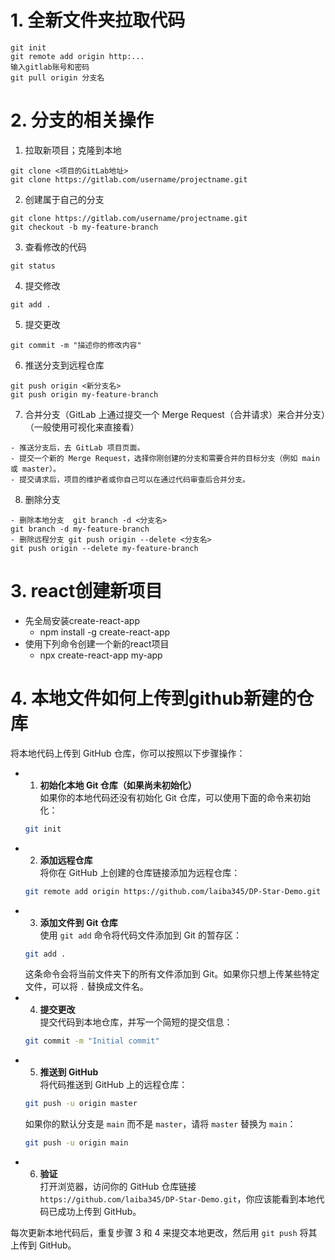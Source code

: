 # 1. 全新文件夹拉取代码
```
git init
git remote add origin http:...
输入gitlab账号和密码
git pull origin 分支名
```
# 2. 分支的相关操作
1. 拉取新项目；克隆到本地
```
git clone <项目的GitLab地址>
git clone https://gitlab.com/username/projectname.git
```
2. 创建属于自己的分支
```
git clone https://gitlab.com/username/projectname.git
git checkout -b my-feature-branch
```
3. 查看修改的代码
```
git status
```
4. 提交修改
```
git add .
```
5. 提交更改
```
git commit -m "描述你的修改内容"
```
6. 推送分支到远程仓库
```
git push origin <新分支名>
git push origin my-feature-branch
```
7. 合并分支（GitLab 上通过提交一个 Merge Request（合并请求）来合并分支）（一般使用可视化来直接看）
```
- 推送分支后，去 GitLab 项目页面。
- 提交一个新的 Merge Request，选择你刚创建的分支和需要合并的目标分支（例如 main 或 master）。
- 提交请求后，项目的维护者或你自己可以在通过代码审查后合并分支。
```
8. 删除分支
```
- 删除本地分支  git branch -d <分支名>
git branch -d my-feature-branch
- 删除远程分支 git push origin --delete <分支名>
git push origin --delete my-feature-branch
```
# 3. react创建新项目
- 先全局安装create-react-app
  - npm install -g create-react-app
- 使用下列命令创建一个新的react项目
  - npx create-react-app my-app
    
# 4. 本地文件如何上传到github新建的仓库
将本地代码上传到 GitHub 仓库，你可以按照以下步骤操作：
- 1. **初始化本地 Git 仓库（如果尚未初始化）**  
   如果你的本地代码还没有初始化 Git 仓库，可以使用下面的命令来初始化：
   ```bash
   git init
   ```
- 2. **添加远程仓库**  
   将你在 GitHub 上创建的仓库链接添加为远程仓库：
   ```bash
   git remote add origin https://github.com/laiba345/DP-Star-Demo.git
   ```
- 3. **添加文件到 Git 仓库**  
   使用 `git add` 命令将代码文件添加到 Git 的暂存区：
   ```bash
   git add .
   ```
   这条命令会将当前文件夹下的所有文件添加到 Git。如果你只想上传某些特定文件，可以将 `.` 替换成文件名。
- 4. **提交更改**  
   提交代码到本地仓库，并写一个简短的提交信息：
   ```bash
   git commit -m "Initial commit"
   ```
- 5. **推送到 GitHub**  
   将代码推送到 GitHub 上的远程仓库：
   ```bash
   git push -u origin master
   ```
   如果你的默认分支是 `main` 而不是 `master`，请将 `master` 替换为 `main`：
   ```bash
   git push -u origin main
   ```
- 6. **验证**  
   打开浏览器，访问你的 GitHub 仓库链接 `https://github.com/laiba345/DP-Star-Demo.git`，你应该能看到本地代码已成功上传到 GitHub。

每次更新本地代码后，重复步骤 3 和 4 来提交本地更改，然后用 `git push` 将其上传到 GitHub。

